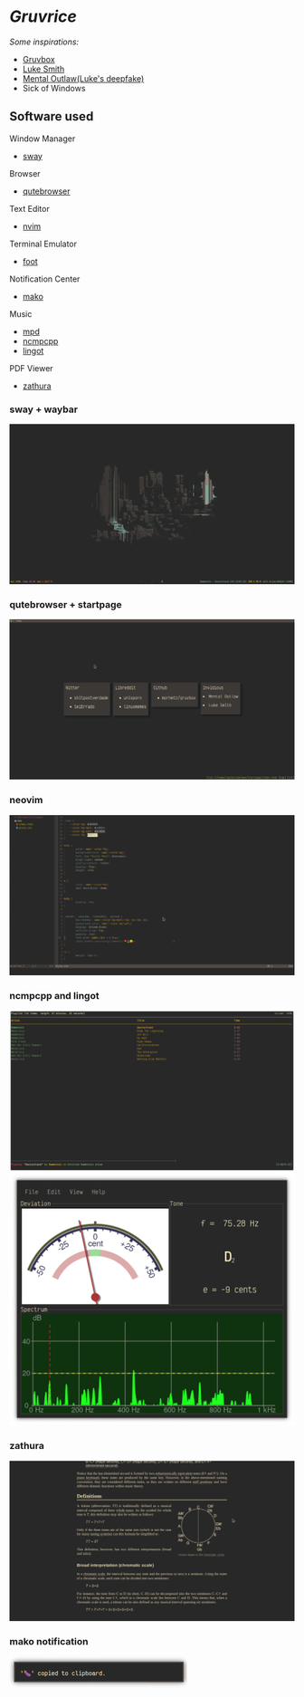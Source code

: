 # ***Gruvrice***

_Some inspirations:_ 
- [Gruvbox](https://github.com/morhetz/gruvbox)
- [Luke Smith](https://github.com/lukesmithxyz)
- [Mental Outlaw(Luke's deepfake)](https://github.com/MentalOutlaw)
- Sick of Windows

## Software used

Window Manager
- [sway](https://github.com/swaywm/sway)

Browser
- [qutebrowser](https://github.com/qutebrowser/qutebrowser)

Text Editor
- [nvim](https://github.com/neovim/neovim)

Terminal Emulator
- [foot](https://github.com/DanteAlighierin/foot)

Notification Center
- [mako](https://github.com/emersion/mako)

Music
- [mpd](https://github.com/MusicPlayerDaemon/MPD)
- [ncmpcpp](https://github.com/ncmpcpp/ncmpcpp)
- [lingot](https://github.com/ibancg/lingot)

PDF Viewer
- [zathura](https://github.com/pwmt/zathura)


### sway + waybar

![sway/waybar view](images/desktop.png)

### qutebrowser + startpage

![startpage on qutebrowser](images/startpage.png)

### neovim

![neovim sample](images/neovim.png)

### ncmpcpp and lingot

![ncmpcpp](images/ncmpcpp.png)
![lingot](images/lingot.png)

### zathura

![Zathura pdf view](images/zathura.png)

### mako notification

![Mako notification](images/mako.png)
